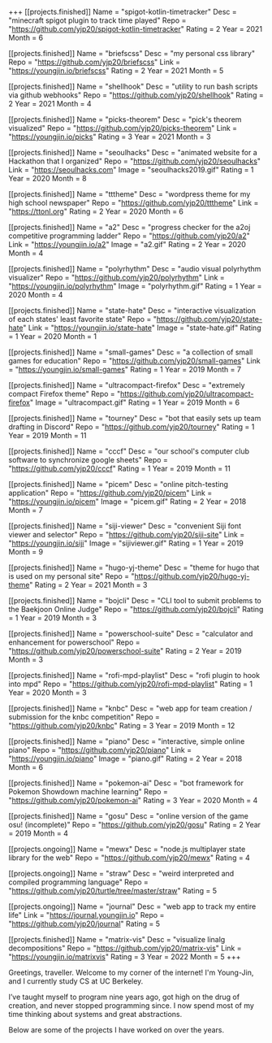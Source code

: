 +++
[[projects.finished]]
	Name = "spigot-kotlin-timetracker"
	Desc = "minecraft spigot plugin to track time played"
	Repo = "https://github.com/yjp20/spigot-kotlin-timetracker"
	Rating = 2
	Year = 2021
	Month = 6

[[projects.finished]]
	Name = "briefscss"
	Desc = "my personal css library"
	Repo = "https://github.com/yjp20/briefscss"
	Link = "https://youngjin.io/briefscss"
	Rating = 2
	Year = 2021
	Month = 5

[[projects.finished]]
	Name = "shellhook"
	Desc = "utility to run bash scripts via github webhooks"
	Repo = "https://github.com/yjp20/shellhook"
	Rating = 2
	Year = 2021
	Month = 4

[[projects.finished]]
	Name = "picks-theorem"
	Desc = "pick's theorem visualized"
	Repo = "https://github.com/yjp20/picks-theorem"
	Link = "https://youngjin.io/picks"
	Rating = 3
	Year = 2021
	Month = 3

[[projects.finished]]
	Name = "seoulhacks"
	Desc = "animated website for a Hackathon that I organized"
	Repo = "https://github.com/yjp20/seoulhacks"
	Link = "https://seoulhacks.com"
	Image = "seoulhacks2019.gif"
	Rating = 1
	Year = 2020
	Month = 8

[[projects.finished]]
	Name = "tttheme"
	Desc = "wordpress theme for my high school newspaper"
	Repo = "https://github.com/yjp20/tttheme"
	Link = "https://ttonl.org"
	Rating = 2
	Year = 2020
	Month = 6

[[projects.finished]]
	Name = "a2"
	Desc = "progress checker for the a2oj competitive programming ladder"
	Repo = "https://github.com/yjp20/a2"
	Link = "https://youngjin.io/a2"
	Image = "a2.gif"
	Rating = 2
	Year = 2020
	Month = 4

[[projects.finished]]
	Name = "polyrhythm"
	Desc = "audio visual polyrhythm visualizer"
	Repo = "https://github.com/yjp20/polyrhythm"
	Link = "https://youngjin.io/polyrhythm"
	Image = "polyrhythm.gif"
	Rating = 1
	Year = 2020
	Month = 4

[[projects.finished]]
	Name = "state-hate"
	Desc = "interactive visualization of each states' least favorite state"
	Repo = "https://github.com/yjp20/state-hate"
	Link = "https://youngjin.io/state-hate"
	Image = "state-hate.gif"
	Rating = 1
	Year = 2020
	Month = 1

[[projects.finished]]
	Name = "small-games"
	Desc = "a collection of small games for education"
	Repo = "https://github.com/yjp20/small-games"
	Link = "https://youngjin.io/small-games"
	Rating = 1
	Year = 2019
	Month = 7

[[projects.finished]]
	Name = "ultracompact-firefox"
	Desc = "extremely compact Firefox theme"
	Repo = "https://github.com/yjp20/ultracompact-firefox"
	Image = "ultracompact.gif"
	Rating = 1
	Year = 2019
	Month = 6

[[projects.finished]]
	Name = "tourney"
	Desc = "bot that easily sets up team drafting in Discord"
	Repo = "https://github.com/yjp20/tourney"
	Rating = 1
	Year = 2019
	Month = 11

[[projects.finished]]
	Name = "cccf"
	Desc = "our school's computer club software to synchronize google sheets"
	Repo = "https://github.com/yjp20/cccf"
	Rating = 1
	Year = 2019
	Month = 11

[[projects.finished]]
	Name = "picem"
	Desc = "online pitch-testing application"
	Repo = "https://github.com/yjp20/picem"
	Link = "https://youngjin.io/picem"
	Image = "picem.gif"
	Rating = 2
	Year = 2018
	Month = 7

[[projects.finished]]
	Name = "siji-viewer"
	Desc = "convenient Siji font viewer and selector"
	Repo = "https://github.com/yjp20/siji-site"
	Link = "https://youngjin.io/siji"
	Image = "sijiviewer.gif"
	Rating = 1
	Year = 2019
	Month = 9

[[projects.finished]]
	Name = "hugo-yj-theme"
	Desc = "theme for hugo that is used on my personal site"
	Repo = "https://github.com/yjp20/hugo-yj-theme"
	Rating = 2
	Year = 2021
	Month = 3

[[projects.finished]]
	Name = "bojcli"
	Desc = "CLI tool to submit problems to the Baekjoon Online Judge"
	Repo = "https://github.com/yjp20/bojcli"
	Rating = 1
	Year = 2019
	Month = 3

[[projects.finished]]
	Name = "powerschool-suite"
	Desc = "calculator and enhancement for powerschool"
	Repo = "https://github.com/yjp20/powerschool-suite"
	Rating = 2
	Year = 2019
	Month = 3

[[projects.finished]]
	Name = "rofi-mpd-playlist"
	Desc = "rofi plugin to hook into mpd"
	Repo = "https://github.com/yjp20/rofi-mpd-playlist"
	Rating = 1
	Year = 2020
	Month = 3

[[projects.finished]]
	Name = "knbc"
	Desc = "web app for team creation / submission for the knbc competition"
	Repo = "https://github.com/yjp20/knbc"
	Rating = 3
	Year = 2019
	Month = 12

[[projects.finished]]
	Name = "piano"
	Desc = "interactive, simple online piano"
	Repo = "https://github.com/yjp20/piano"
	Link = "https://youngjin.io/piano"
	Image = "piano.gif"
	Rating = 2
	Year = 2018
	Month = 6

[[projects.finished]]
	Name = "pokemon-ai"
	Desc = "bot framework for Pokemon Showdown machine learning"
	Repo = "https://github.com/yjp20/pokemon-ai"
	Rating = 3
	Year = 2020
	Month = 4

[[projects.finished]]
	Name = "gosu"
	Desc = "online version of the game osu! (incomplete)"
	Repo = "https://github.com/yjp20/gosu"
	Rating = 2
	Year = 2019
	Month = 4

[[projects.ongoing]]
	Name = "mewx"
	Desc = "node.js multiplayer state library for the web"
	Repo = "https://github.com/yjp20/mewx"
	Rating = 4

[[projects.ongoing]]
	Name = "straw"
	Desc = "weird interpreted and compiled programming language"
	Repo = "https://github.com/yjp20/turtle/tree/master/straw"
	Rating = 5

[[projects.ongoing]]
	Name = "journal"
	Desc = "web app to track my entire life"
	Link = "https://journal.youngjin.io"
	Repo = "https://github.com/yjp20/journal"
	Rating = 5

[[projects.finished]]
	Name = "matrix-vis"
	Desc = "visualize linalg decompositions"
	Repo = "https://github.com/yjp20/matrix-vis"
	Link = "https://youngjin.io/matrixvis"
	Rating = 3
	Year = 2022
	Month = 5
+++

Greetings, traveller. Welcome to my corner of the internet! I'm Young-Jin, and I currently study CS at UC Berkeley.

I’ve taught myself to program nine years ago, got high on the drug of creation, and never stopped programming since. I now spend most of my time thinking about systems and great abstractions.

Below are some of the projects I have worked on over the years.
